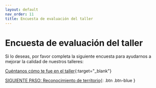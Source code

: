 ```yaml
---
layout: default
nav_order: 11
title: Encuesta de evaluación del taller
---
```


# Encuesta de evaluación del taller

Si lo deseas, por favor completa la siguiente encuesta para ayudarnos a mejorar la calidad de nuestros talleres:

[Cuéntanos cómo te fue en el taller](http://lib.uvic.ca/eval){:target="\_blank"}

[SIGUIENTE PASO: Reconocimiento de territorio](land-acknowledgement.html){: .btn .btn-blue }
